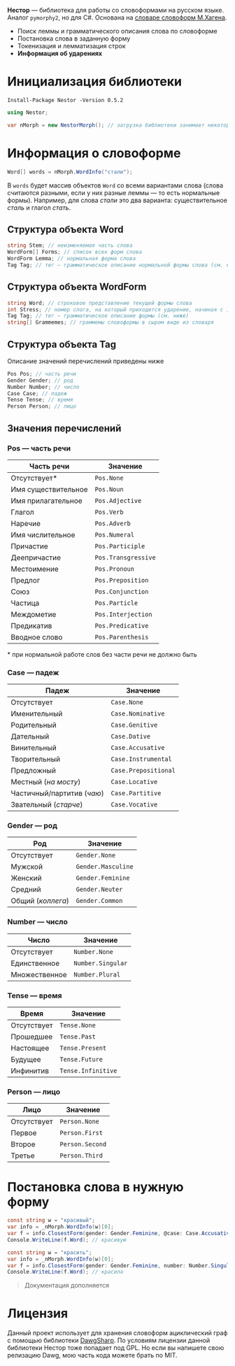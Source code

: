**Нестор** — библиотека для работы со словоформами на русском языке. Аналог `pymorphy2`, но для C#. Основана на [словаре словоформ М.Хагена](http://www.speakrus.ru/dict2/index.htm#morph-paradigm).
* Поиск леммы и грамматического описания слова по словоформе
* Постановка слова в заданную форму
* Токенизация и лемматизация строк
* **Информация об ударениях**

# Инициализация библиотеки
`Install-Package Nestor -Version 0.5.2`
```cs
using Nestor;

var nMorph = new NestorMorph(); // загрузка библиотеки занимает некоторое время
```

# Информация о словоформе
```cs
Word[] words = nMorph.WordInfo("стали");
```
В `words` будет массив объектов `Word` со всеми вариантами слова (слова считаются разными, если у них разные леммы — то есть нормальные формы). Например, для слова *стали* это два варианта: существительное *сталь* и глагол *стать*.

## Структура объекта Word
```cs
string Stem; // неизменяемая часть слова
WordForm[] Forms; // список всех форм слова
WordForm Lemma; // нормальная форма слова
Tag Tag; // тег — грамматическое описание нормальной формы слова (см. ниже)
```

## Структура объекта WordForm
```cs
string Word; // строковое представление текущей формы слова
int Stress; // номер слога, на который приходится ударение, начиная с 1
Tag Tag; // тег — грамматическое описание формы (см. ниже)
string[] Grammemes; // граммемы словоформы в сыром виде из словаря
```

## Структура объекта Tag
Описание значений перечислений приведены ниже
```cs
Pos Pos; // часть речи
Gender Gender; // род
Number Number; // число
Case Case; // падеж
Tense Tense; // время
Person Person; // лицо
```

## Значения перечислений
### Pos — часть речи
|Часть речи|Значение|
|--|--|
|Отсутствует*|`Pos.None`|
|Имя существительное|`Pos.Noun`|
|Имя прилагательное|`Pos.Adjective`|
|Глагол|`Pos.Verb`|
|Наречие|`Pos.Adverb`|
|Имя числительное|`Pos.Numeral`|
|Причастие|`Pos.Participle`|
|Деепричастие|`Pos.Transgressive`|
|Местоимение|`Pos.Pronoun`|
|Предлог|`Pos.Preposition`|
|Союз|`Pos.Conjunction`|
|Частица|`Pos.Particle`|
|Междометие|`Pos.Interjection`|
|Предикатив|`Pos.Predicative`|
|Вводное слово|`Pos.Parenthesis`|

\* при нормальной работе слов без части речи не должно быть

### Case — падеж
|Падеж|Значение|
|--|--|
|Отсутствует|`Case.None`|
|Именительный|`Case.Nominative`|
|Родительный|`Case.Genitive`|
|Дательный|`Case.Dative`|
|Винительный|`Case.Accusative`|
|Творительный|`Case.Instrumental`|
|Предложный|`Case.Prepositional`|
|Местный (*на мосту*)|`Case.Locative`|
|Частичный/партитив (*чаю*)|`Case.Partitive`|
|Звательный (*старче*)|`Case.Vocative`|

### Gender — род
|Род|Значение|
|--|--|
|Отсутствует|`Gender.None`|
|Мужской|`Gender.Masculine`|
|Женский|`Gender.Feminine`|
|Средний|`Gender.Neuter`|
|Общий (*коллега*)|`Gender.Common`|

### Number — число
|Число|Значение|
|--|--|
|Отсутствует|`Number.None`|
|Единственное|`Number.Singular`|
|Множественное|`Number.Plural`|

### Tense — время
|Время|Значение|
|--|--|
|Отсутствует|`Tense.None`|
|Прошедшее|`Tense.Past`|
|Настоящее|`Tense.Present`|
|Будущее|`Tense.Future`|
|Инфинитив|`Tense.Infinitive`|

### Person — лицо
|Лицо|Значение|
|--|--|
|Отсутствует|`Person.None`|
|Первое|`Person.First`|
|Второе|`Person.Second`|
|Третье|`Person.Third`|

# Постановка слова в нужную форму
```cs
const string w = "красивый";
var info = _nMorph.WordInfo(w)[0];
var f = info.ClosestForm(gender: Gender.Feminine, @case: Case.Accusative, number: Number.Singular);
Console.WriteLine(f.Word); // красивую
```
```cs
const string w = "красить";
var info = _nMorph.WordInfo(w)[0];
var f = info.ClosestForm(gender: Gender.Feminine, number: Number.Singular, tense: Tense.Past);
Console.WriteLine(f.Word); // красила
```

> Документация дополняется

# Лицензия
Данный проект использует для хранения словоформ ациклический граф с помощью библиотеки [DawgSharp](https://github.com/bzaar/DawgSharp). По условиям лицензии данной библиотеки Нестор тоже попадает под GPL. Но если вы напишете свою релизацию Dawg, мою часть кода можете брать по MIT.
